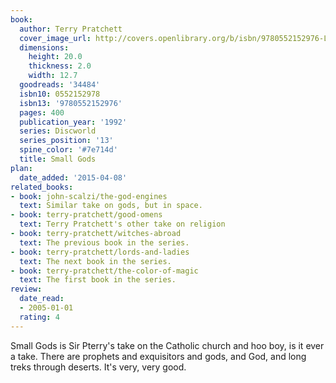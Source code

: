 ```yaml
---
book:
  author: Terry Pratchett
  cover_image_url: http://covers.openlibrary.org/b/isbn/9780552152976-L.jpg
  dimensions:
    height: 20.0
    thickness: 2.0
    width: 12.7
  goodreads: '34484'
  isbn10: 0552152978
  isbn13: '9780552152976'
  pages: 400
  publication_year: '1992'
  series: Discworld
  series_position: '13'
  spine_color: '#7e714d'
  title: Small Gods
plan:
  date_added: '2015-04-08'
related_books:
- book: john-scalzi/the-god-engines
  text: Similar take on gods, but in space.
- book: terry-pratchett/good-omens
  text: Terry Pratchett's other take on religion
- book: terry-pratchett/witches-abroad
  text: The previous book in the series.
- book: terry-pratchett/lords-and-ladies
  text: The next book in the series.
- book: terry-pratchett/the-color-of-magic
  text: The first book in the series.
review:
  date_read:
  - 2005-01-01
  rating: 4
---
```

Small Gods is Sir Pterry's take on the Catholic church and hoo boy, is it ever a take. There are prophets and
exquisitors and gods, and God, and long treks through deserts. It's very, very good.
